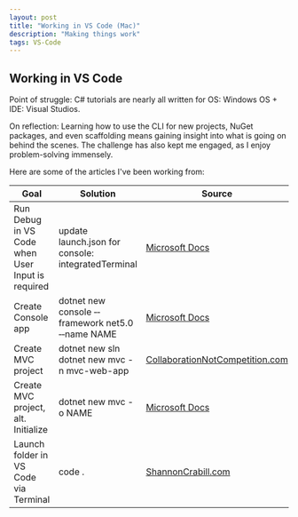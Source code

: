 ```yaml
---
layout: post
title: "Working in VS Code (Mac)"
description: "Making things work"
tags: VS-Code
---
```

## Working in VS Code

Point of struggle: C# tutorials are nearly all written for OS: Windows OS + IDE: Visual Studios. 

On reflection: Learning how to use the CLI for new projects, NuGet packages, and even scaffolding means gaining insight into what is going on behind the scenes. The challenge has also kept me engaged, as I enjoy problem-solving immensely. 

Here are some of the articles I've been working from:

| Goal | Solution | Source |
|-------|--------|---------|
| Run Debug in VS Code when User Input is required | update launch.json for console: integratedTerminal | [Microsoft Docs](https://docs.microsoft.com/en-us/dotnet/core/tutorials/debugging-with-visual-studio-code?pivots=dotnet-6-0) |
| Create Console app | dotnet new console &#8208;&#8208;framework net5.0 &#8208;&#8208;name NAME| [Microsoft Docs](https://docs.microsoft.com/en-us/dotnet/core/tutorials/with-visual-studio-code?pivots=dotnet-6-0) |
| Create MVC project | dotnet new sln <br /> dotnet new mvc -n mvc-web-app | [CollaborationNotCompetition.com](https://www.collaborationnotcompetition.com/developing-mvc-application-with-vscode/) |
| Create MVC project, alt. Initialize | dotnet new mvc -o NAME | [Microsoft Docs](https://docs.microsoft.com/en-us/aspnet/core/tutorials/first-mvc-app/start-mvc?view=aspnetcore-3.1&tabs=visual-studio-code)|
| Launch folder in VS Code via Terminal | code . | [ShannonCrabill.com](https://shannoncrabill.com/blog/shell-command-open-directory-in-vscode/) |
